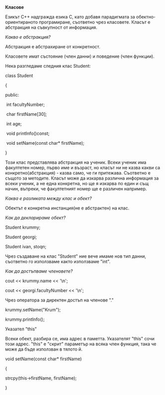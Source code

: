 **Класове**

 Езикът C++ надгражда езика С, като добавя парадигмата за обектно-ориентираното програмиране, съответно чрез класовете. Класът е абстракция на съвкупност от информация. 

 *Какво е абстракция?*

 Абстракция е абстрахиране от конкретност. 

Класовете имат състояние (член данни) и поведение (член функции).

Нека разгледаме следния клас Student:

class Student

{

public:

​	int facultyNumber;

​	char firstName[30];

​	int age;



​	void printInfo()const;

​	void setName(const char* firstName);

}



Този клас представлява абстракция на ученик. Всеки ученик има факултетен номер, първо име и възраст, но класът ни не казва какви са конкретно(абстракция) - казва само, че ги притежава. Съответно е същото за методите. Класът може да изкарва различна информация за всеки ученик, а не една конкретна, но ще я изкарва по един и същ начин, въпреки, че факултетният номер ще е различен например. 



*Каква е разликата между клас и обект?*

Обектът е конкретна инстанция(не е абстрактен) на клас.



*Как да декларираме обект?*

Student krummy;

Student georgi;

Student ivan, stoqn;



Чрез създаване на клас "Student" ние вече имаме нов тип данни, съответно го използваме както използваме "int".



*Как да достъпваме членовете?*

cout << krummy.name << '\n';

cout << georgi.facultyNumber << '\n';

Чрез оператора за директен достъп на членове "."

krummy.setName("Krum");

krummy.printInfo();



Указател "this"

Всеки обект, разбира се, има адрес в паметта. Указателят "this" сочи този адрес. "this" е "скрит" параметър на всяка член функция, така че може да бъде използван в тялото й.

void setName(const char* firstName)

{

strcpy(this->firstName, firstName);

}


